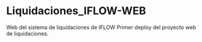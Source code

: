 # Liquidaciones_IFLOW-WEB
 Web del sistema de liquidaciones de IFLOW
Primer deploy del proyecto web de liquidaciones.